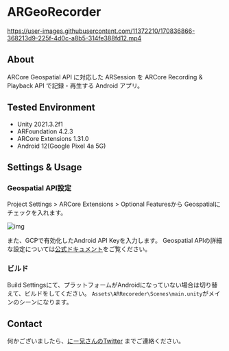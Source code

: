 # ARGeoRecorder

https://user-images.githubusercontent.com/11372210/170836866-368213d9-225f-4d0c-a8b5-314fe388fd12.mp4

## About

ARCore Geospatial API に対応した ARSession を ARCore Recording & Playback API で記録・再生する Android アプリ。

## Tested Environment

- Unity 2021.3.2f1
- ARFoundation 4.2.3
- ARCore Extensions 1.31.0
- Android 12(Google Pixel 4a 5G)

## Settings & Usage

### Geospatial API設定

Project Settings > ARCore Extensions > Optional Featuresから
Geospatialにチェックを入れます。

![img](https://storage.googleapis.com/zenn-user-upload/edefb5137292-20220513.png)

また、GCPで有効化したAndroid API Keyを入力します。
Geospatial APIの詳細な設定については[公式ドキュメント](https://developers.google.com/ar/develop/unity-arf/geospatial/developer-guide-android?hl=ja)をご覧ください。

### ビルド

Build Settingsにて、プラットフォームがAndroidになっていない場合は切り替えて、ビルドをしてください。
`Assets\ARRecoreder\Scenes\main.unity`がメインのシーンになります。


## Contact

何かございましたら、[にー兄さんのTwitter](https://twitter.com/ninisan_drumath)
までご連絡ください。
